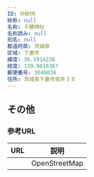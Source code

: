 ```yaml
---
ID: VHDtR
総称: null
名称: 千勝神社
名称読み: null
別名: null
都道府県: 茨城県
区域: 下妻市
緯度: 36.1914238
経度: 139.9816367
郵便番号: 3040034
住所: 茨城県下妻市坂井３８
---
```


## その他

### 参考URL

| URL | 説明          |
| --- | ------------- |
|     | OpenStreetMap |
